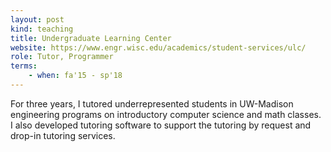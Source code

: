 ```yaml
---
layout: post
kind: teaching
title: Undergraduate Learning Center
website: https://www.engr.wisc.edu/academics/student-services/ulc/
role: Tutor, Programmer
terms:
    - when: fa'15 - sp'18
---
```

For three years, I tutored underrepresented students in UW-Madison engineering programs on introductory computer science and math classes. I also developed tutoring software to support the tutoring by request and drop-in tutoring services.
